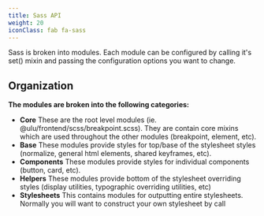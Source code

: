 ```yaml
---
title: Sass API
weight: 20
iconClass: fab fa-sass
---
```


Sass is broken into modules. Each module can be configured by calling it's set() mixin and passing the configuration options you want to change. 

## Organization

**The modules are broken into the following categories:**

- **Core** These are the root level modules (ie. @ulu/frontend/scss/breakpoint.scss). They are contain core mixins which are used throughout the other modules (breakpoint, element, etc).
- **Base** These modules provide styles for top/base of the stylesheet styles (normalize, general html elements, shared keyframes, etc).
- **Components** These modules provide styles for individual components (button, card, etc).
- **Helpers** These modules provide bottom of the stylesheet overriding styles (display utilities, typographic overriding utilities, etc)
- **Stylesheets** This contains modules for outputting entire stylesheets. Normally you will want to construct your own stylesheet by call

